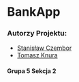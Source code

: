 # BankApp
### Autorzy Projektu: </br>
* [Stanisław Czembor](https://github.com/sczembor)</br>
* [Tomasz Knura](https://github.com/tknura)</br>
#### Grupa 5 Sekcja 2
